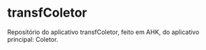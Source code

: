 # transfColetor
 Repositório do aplicativo transfColetor, feito em AHK, do aplicativo principal: Coletor.
